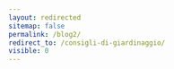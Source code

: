 ```yaml
---
layout: redirected
sitemap: false
permalink: /blog2/
redirect_to: /consigli-di-giardinaggio/
visible: 0
---
```

